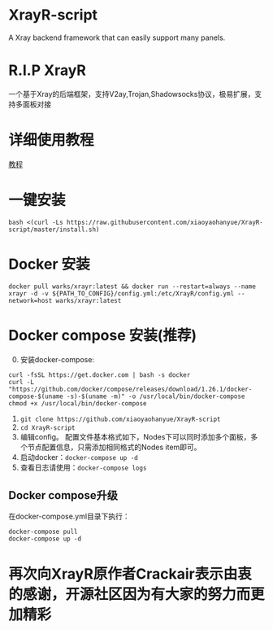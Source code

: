 # XrayR-script
A Xray backend framework that can easily support many panels.

# R.I.P XrayR

一个基于Xray的后端框架，支持V2ay,Trojan,Shadowsocks协议，极易扩展，支持多面板对接

# 详细使用教程

[教程](https://crackair.gitbook.io/xrayr-project/)

# 一键安装

```
bash <(curl -Ls https://raw.githubusercontent.com/xiaoyaohanyue/XrayR-script/master/install.sh)
```

# Docker 安装

```
docker pull warks/xrayr:latest && docker run --restart=always --name xrayr -d -v ${PATH_TO_CONFIG}/config.yml:/etc/XrayR/config.yml --network=host warks/xrayr:latest
```
# Docker compose 安装(推荐)
0. 安装docker-compose: 
```
curl -fsSL https://get.docker.com | bash -s docker
curl -L "https://github.com/docker/compose/releases/download/1.26.1/docker-compose-$(uname -s)-$(uname -m)" -o /usr/local/bin/docker-compose
chmod +x /usr/local/bin/docker-compose
```

1. `git clone https://github.com/xiaoyaohanyue/XrayR-script`
2. `cd XrayR-script`
3. 编辑config。
配置文件基本格式如下，Nodes下可以同时添加多个面板，多个节点配置信息，只需添加相同格式的Nodes item即可。
4. 启动docker：`docker-compose up -d`
5. 查看日志请使用：`docker-compose logs`

## Docker compose升级
在docker-compose.yml目录下执行：
```
docker-compose pull
docker-compose up -d
```

# 再次向XrayR原作者Crackair表示由衷的感谢，开源社区因为有大家的努力而更加精彩
